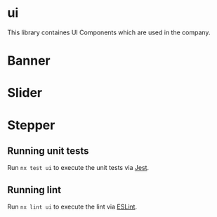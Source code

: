# ui

This library containes UI Components which are used in the company.

# Banner

# Slider

# Stepper


## Running unit tests

Run `nx test ui` to execute the unit tests via [Jest](https://jestjs.io).

## Running lint

Run `nx lint ui` to execute the lint via [ESLint](https://eslint.org/).
